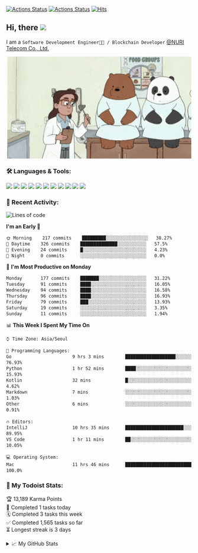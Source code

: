 
[![Actions Status](https://github.com/ddok2/ddok2/workflows/Todoist%20Readme/badge.svg)](https://github.com/ddok2/ddok2/actions)
[![Actions Status](https://github.com/ddok2/ddok2/workflows/wakatime-stats/badge.svg)](https://github.com/ddok2/ddok2/actions)
[![Hits](https://hits.seeyoufarm.com/api/count/incr/badge.svg?url=https%3A%2F%2Fgithub.com%2Fddok2)](https://hits.seeyoufarm.com)

<!-- ![visitors](https://visitor-badge.laobi.icu/badge?page_id=ddok2.ddok2) -->
## Hi, there <img src="https://raw.githubusercontent.com/MartinHeinz/MartinHeinz/master/wave.gif" width="25px">

I am a `Software Development Engineer🧑‍💻 / Blockchain Developer` [@NURI Telecom Co., Ltd.](http://www.nuritelecom.com)


<p align="center">
<img align="center" alt="GIF" src="img/debugging.gif" />
</p>


### 🛠 Languages & Tools:
<p>
    <img src="https://img.shields.io/badge/go-%2300ADD8.svg?&style=for-the-badge&logo=go&logoColor=white"/>
    <img src="https://img.shields.io/badge/node.js%20-%2343853D.svg?&style=for-the-badge&logo=node.js&logoColor=white"/>
    <img src="https://img.shields.io/badge/javascript%20-%23323330.svg?&style=for-the-badge&logo=javascript&logoColor=%23F7DF1E"/>
    <img src="https://img.shields.io/badge/typescript%20-%23007ACC.svg?&style=for-the-badge&logo=typescript&logoColor=white"/>
    <img src="https://img.shields.io/badge/python%20-%2314354C.svg?&style=for-the-badge&logo=python&logoColor=white"/>
    <img src="https://img.shields.io/badge/react%20-%2320232a.svg?&style=for-the-badge&logo=react&logoColor=%2361DAFB"/>
    <img src="https://img.shields.io/badge/AWS%20-%23FF9900.svg?&style=for-the-badge&logo=amazon-aws&logoColor=white"/>
    <img src="https://img.shields.io/badge/Google%20Cloud%20-%234285F4.svg?&style=for-the-badge&logo=google-cloud&logoColor=white"/>
    <img src="https://img.shields.io/badge/docker%20-%230db7ed.svg?&style=for-the-badge&logo=docker&logoColor=white"/>
    <img src="https://img.shields.io/badge/kubernetes%20-%23326ce5.svg?&style=for-the-badge&logo=kubernetes&logoColor=white"/>
    <img src="https://img.shields.io/badge/ansible%20-%231A1918.svg?&style=for-the-badge&logo=ansible&logoColor=white"/>
</p>

### 🌈 Recent Activity:
<!--START_SECTION:waka-->
![Lines of code](https://img.shields.io/badge/From%20Hello%20World%20I%27ve%20Written-630565%20lines%20of%20code-blue)

**I'm an Early 🐤** 

```text
🌞 Morning    217 commits    █████████░░░░░░░░░░░░░░░░   38.27% 
🌆 Daytime    326 commits    ██████████████░░░░░░░░░░░   57.5% 
🌃 Evening    24 commits     █░░░░░░░░░░░░░░░░░░░░░░░░   4.23% 
🌙 Night      0 commits      ░░░░░░░░░░░░░░░░░░░░░░░░░   0.0%

```
📅 **I'm Most Productive on Monday** 

```text
Monday       177 commits    ███████░░░░░░░░░░░░░░░░░░   31.22% 
Tuesday      91 commits     ████░░░░░░░░░░░░░░░░░░░░░   16.05% 
Wednesday    94 commits     ████░░░░░░░░░░░░░░░░░░░░░   16.58% 
Thursday     96 commits     ████░░░░░░░░░░░░░░░░░░░░░   16.93% 
Friday       79 commits     ███░░░░░░░░░░░░░░░░░░░░░░   13.93% 
Saturday     19 commits     ░░░░░░░░░░░░░░░░░░░░░░░░░   3.35% 
Sunday       11 commits     ░░░░░░░░░░░░░░░░░░░░░░░░░   1.94%

```


📊 **This Week I Spent My Time On** 

```text
⌚︎ Time Zone: Asia/Seoul

💬 Programming Languages: 
Go                       9 hrs 3 mins        ███████████████████░░░░░░   76.93% 
Python                   1 hr 52 mins        ████░░░░░░░░░░░░░░░░░░░░░   15.93% 
Kotlin                   32 mins             █░░░░░░░░░░░░░░░░░░░░░░░░   4.62% 
Markdown                 7 mins              ░░░░░░░░░░░░░░░░░░░░░░░░░   1.03% 
Other                    6 mins              ░░░░░░░░░░░░░░░░░░░░░░░░░   0.91%

🔥 Editors: 
IntelliJ                 10 hrs 35 mins      ██████████████████████░░░   89.95% 
VS Code                  1 hr 11 mins        ██░░░░░░░░░░░░░░░░░░░░░░░   10.05%

💻 Operating System: 
Mac                      11 hrs 46 mins      █████████████████████████   100.0%

```


<!--END_SECTION:waka-->

### 🚧 My Todoist Stats:
<!-- TODO-IST:START -->
🏆  13,189 Karma Points           
🌸  Completed 1 tasks today           
🗓  Completed 3 tasks this week           
✅  Completed 1,565 tasks so far           
⏳  Longest streak is 3 days
<!-- TODO-IST:END -->

<details>
<summary>📈 My GitHub Stats</summary>
<p align="center"> <img src="https://github-readme-stats.vercel.app/api?username=ddok2&show_icons=true" alt="ddok2" />
</details>
